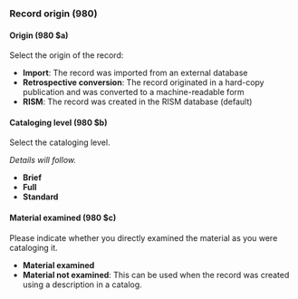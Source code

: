 ### Record origin (980)

#### Origin (980 $a)

Select the origin of the record:

- **Import**: The record was imported from an external database
- **Retrospective conversion**: The record originated in a hard-copy publication and was converted to a machine-readable form
- **RISM**: The record was created in the RISM database (default)

#### Cataloging level (980 $b)

Select the cataloging level.

_Details will follow._

- **Brief**
- **Full**
- **Standard**

#### Material examined (980 $c)

Please indicate whether you directly examined the material as you were cataloging it.

- **Material examined**
- **Material not examined**: This can be used when the record was created using a description in a catalog.
